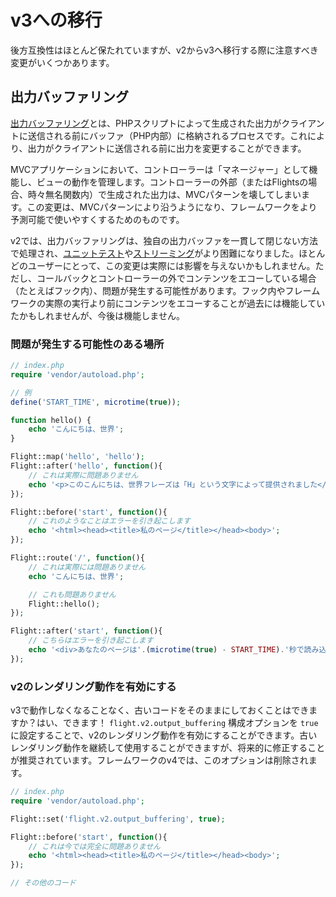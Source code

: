 # v3への移行

後方互換性はほとんど保たれていますが、v2からv3へ移行する際に注意すべき変更がいくつかあります。

## 出力バッファリング

[出力バッファリング](https://stackoverflow.com/questions/2832010/what-is-output-buffering-in-php)とは、PHPスクリプトによって生成された出力がクライアントに送信される前にバッファ（PHP内部）に格納されるプロセスです。これにより、出力がクライアントに送信される前に出力を変更することができます。

MVCアプリケーションにおいて、コントローラーは「マネージャー」として機能し、ビューの動作を管理します。コントローラーの外部（またはFlightsの場合、時々無名関数内）で生成された出力は、MVCパターンを壊してしまいます。この変更は、MVCパターンにより沿うようになり、フレームワークをより予測可能で使いやすくするためのものです。

v2では、出力バッファリングは、独自の出力バッファを一貫して閉じない方法で処理され、[ユニットテスト](https://github.com/flightphp/core/pull/545/files#diff-eb93da0a3473574fba94c3c4160ce68e20028e30b267875ab0792ade0b0539a0R42)や[ストリーミング](https://github.com/flightphp/core/issues/413)がより困難になりました。ほとんどのユーザーにとって、この変更は実際には影響を与えないかもしれません。ただし、コールバックとコントローラーの外でコンテンツをエコーしている場合（たとえばフック内）、問題が発生する可能性があります。フック内やフレームワークの実際の実行より前にコンテンツをエコーすることが過去には機能していたかもしれませんが、今後は機能しません。

### 問題が発生する可能性のある場所
```php
// index.php
require 'vendor/autoload.php';

// 例
define('START_TIME', microtime(true));

function hello() {
	echo 'こんにちは、世界';
}

Flight::map('hello', 'hello');
Flight::after('hello', function(){
	// これは実際に問題ありません
	echo '<p>このこんにちは、世界フレーズは「H」という文字によって提供されました</p>';
});

Flight::before('start', function(){
	// これのようなことはエラーを引き起こします
	echo '<html><head><title>私のページ</title></head><body>';
});

Flight::route('/', function(){
	// これは実際には問題ありません
	echo 'こんにちは、世界';

	// これも問題ありません
	Flight::hello();
});

Flight::after('start', function(){
	// こちらはエラーを引き起こします
	echo '<div>あなたのページは'.(microtime(true) - START_TIME).'秒で読み込まれました</div></body></html>';
});
```

### v2のレンダリング動作を有効にする

v3で動作しなくなることなく、古いコードをそのままにしておくことはできますか？はい、できます！ `flight.v2.output_buffering` 構成オプションを `true` に設定することで、v2のレンダリング動作を有効にすることができます。古いレンダリング動作を継続して使用することができますが、将来的に修正することが推奨されています。フレームワークのv4では、このオプションは削除されます。

```php
// index.php
require 'vendor/autoload.php';

Flight::set('flight.v2.output_buffering', true);

Flight::before('start', function(){
	// これは今では完全に問題ありません
	echo '<html><head><title>私のページ</title></head><body>';
});

// その他のコード
```  